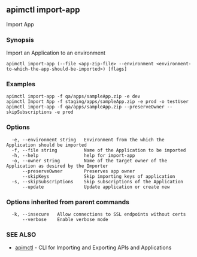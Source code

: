 ## apimctl import-app

Import App

### Synopsis


Import an Application to an environment

```
apimctl import-app (--file <app-zip-file> --environment <environment-to-which-the-app-should-be-imported>) [flags]
```

### Examples

```
apimctl import-app -f qa/apps/sampleApp.zip -e dev
apimctl Import App -f staging/apps/sampleApp.zip -e prod -o testUser
apimctl import-app -f qa/apps/sampleApp.zip --preserveOwner --skipSubscriptions -e prod
```

### Options

```
  -e, --environment string   Environment from the which the Application should be imported
  -f, --file string          Name of the Application to be imported
  -h, --help                 help for import-app
  -o, --owner string         Name of the target owner of the Application as desired by the Importer
      --preserveOwner        Preserves app owner
      --skipKeys             Skip importing keys of application
  -s, --skipSubscriptions    Skip subscriptions of the Application
      --update               Update application or create new
```

### Options inherited from parent commands

```
  -k, --insecure   Allow connections to SSL endpoints without certs
      --verbose    Enable verbose mode
```

### SEE ALSO
* [apimctl](apimctl.md)	 - CLI for Importing and Exporting APIs and Applications

